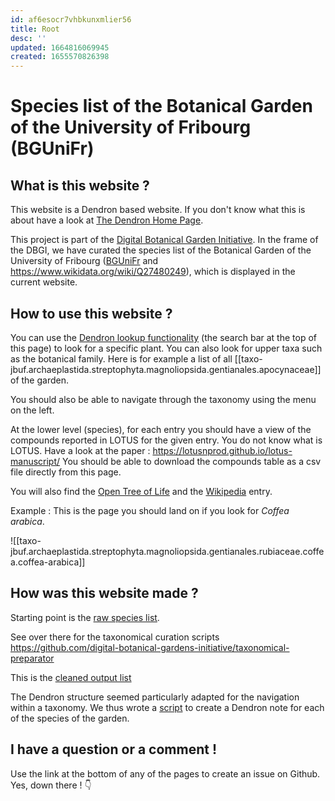 ```yaml
---
id: af6esocr7vhbkunxmlier56
title: Root
desc: ''
updated: 1664816069945
created: 1655570826398
---
```

# Species list of the Botanical Garden of the University of Fribourg (BGUniFr)


## What is this website ?

This website is a Dendron based website. If you don't know what this is about have a look at [The Dendron Home Page](https://wiki.dendron.so/).

This project is part of the [Digital Botanical Garden Initiative](https://www.dbgi.org/dendron-dbgi/).
In the frame of the DBGI, we have curated the species list of the Botanical Garden of the University of Fribourg ([BGUniFr](https://www.unifr.ch/jardin-botanique/fr/) and https://www.wikidata.org/wiki/Q27480249), which is displayed in the current website.



## How to use this website ?

You can use the [Dendron lookup functionality](https://wiki.dendron.so/notes/a7c3a810-28c8-4b47-96a6-8156b1524af3/) (the search bar at the top of this page) to look for a specific plant. You can also look for upper taxa such as the botanical family. Here is for example a list of all [[taxo-jbuf.archaeplastida.streptophyta.magnoliopsida.gentianales.apocynaceae]] of the garden.

You should also be able to navigate through the taxonomy using the menu on the left.

At the lower level (species), for each entry you should have a view of the compounds reported in LOTUS for the given entry. 
You do not know what is LOTUS. Have a look at the paper : https://lotusnprod.github.io/lotus-manuscript/
You should be able to download the compounds table as a csv file directly from this page.

You will also find the [Open Tree of Life](https://opentreeoflife.github.io/) and the [Wikipedia](https://www.wikipedia.org/) entry.


Example : This is the page you should land on if you look for _Coffea arabica_.


![[taxo-jbuf.archaeplastida.streptophyta.magnoliopsida.gentianales.rubiaceae.coffea.coffea-arabica]]



## How was this website made ?

Starting point is the [raw species list](https://github.com/digital-botanical-gardens-initiative/taxonomical-preparator/blob/43bc1f9a5b444c391db243f2c0393e512c4f1b8b/data/in/species_list.csv).

See over there for the taxonomical curation scripts https://github.com/digital-botanical-gardens-initiative/taxonomical-preparator

This is the [cleaned output list](https://github.com/digital-botanical-gardens-initiative/taxonomical-preparator/blob/43bc1f9a5b444c391db243f2c0393e512c4f1b8b/data/out/species_list_croisee_final.csv) 

The Dendron structure seemed particularly adapted for the navigation within a taxonomy. We thus wrote a [script](https://github.com/digital-botanical-gardens-initiative/taxonomical-preparator/blob/43bc1f9a5b444c391db243f2c0393e512c4f1b8b/src/03_dendronificator.py) to create a Dendron note for each of the species of the garden.


## I have a question or a comment !

Use the link at the bottom of any of the pages to create an issue on Github. Yes, down there ! 👇 

